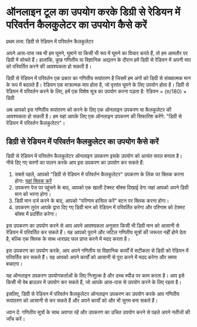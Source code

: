 ऑनलाइन टूल का उपयोग करके डिग्री से रेडियन में परिवर्तन कैलकुलेटर का उपयोग कैसे करें
===================================================================================

प्रथम तत्व: डिग्री से रेडियन में परिवर्तन कैलकुलेटर

अपने आस-पास जब भी हम घूमने, घुमाने या किसी भी रूप में घूमने का विचार करते हैं, तो हम आमतौर पर डिग्री में सोचते हैं। हालांकि, कुछ गणितीय या विज्ञानिक अद्यतन के दौरान हमें डिग्री से रेडियन में अपनी माप को परिवर्तित करने की आवश्यकता हो सकती है।

डिग्री से रेडियन में परिवर्तन एक प्रकार का गणितीय रूपांतरण है जिसमें हम अंगों को डिग्री से संख्यात्मक मान के रूप में बदलते हैं। रेडियन एक मात्रात्मक माप होता है, जो वृत्तांत घूमने के लिए उपयोग होता है। डिग्री से रेडियन में परिवर्तन करने के लिए, हमें एक विशेष सूत्र का उपयोग करना पड़ता है: रेडियन = (π/180) × डिग्री

अब आपको इस गणितीय रूपांतरण को करने के लिए एक ऑनलाइन उपकरण या कैलकुलेटर की आवश्यकता हो सकती है। हम यहां आपके लिए एक ऑनलाइन उपकरण की सिफारिश करेंगे: "डिग्री से रेडियन में परिवर्तन कैलकुलेटर"।

डिग्री से रेडियन में परिवर्तन कैलकुलेटर का उपयोग कैसे करें
----------------------------------------------------------

डिग्री से रेडियन में परिवर्तन कैलकुलेटर ऑनलाइन उपकरण इसके उपयोग को अत्यंत सरल बनाता है। नीचे दिए गए चरणों का पालन करके आप इस उपकरण का उपयोग कर सकते हैं:

1. सबसे पहले, आपको "डिग्री से रेडियन में परिवर्तन कैलकुलेटर" उपकरण के लिंक पर क्लिक करना होगा: [यहां क्लिक करें](https://www.onlinecalculatorsfree.com/hi/convert/degrees-to-radians.html)
2. उपकरण पेज पर पहुंचने के बाद, आपको एक खाली टेक्स्ट बॉक्स दिखाई देगा जहां आपको अपने डिग्री मान को भरना होगा।
3. डिग्री मान दर्ज करने के बाद, आपको "परिणाम हासिल करें" बटन पर क्लिक करना होगा।
4. उपकरण तुरंत आपके द्वारा दिए गए डिग्री मान को रेडियन में परिवर्तित करेगा और परिणाम को टेक्स्ट बॉक्स में प्रदर्शित करेगा।

इस उपकरण का उपयोग करने से आप अपने आवश्यकता अनुसार किसी भी डिग्री मान को आसानी से रेडियन में परिवर्तित कर सकते हैं। यह आपको पुराने और जटिल गणितीय सूत्रों की जरूरत नहीं होने देता है, बल्कि एक क्लिक के साथ धाराप्रद फल प्राप्त करने में मदद करता है।

इस उपकरण का उपयोग करके, आप अपने गणितीय या विज्ञानिक कार्यों में सटीकता से डिग्री को रेडियन में परिवर्तित कर सकते हैं। यह आपको अपने कार्यों को आसानी से पूरा करने में मदद करेगा और समय बचाएगा।

यह ऑनलाइन उपकरण उपयोगकर्ताओं के लिए निःशुल्क है और उच्च स्पीड पर काम करता है। आप इसे किसी भी वेब ब्राउज़र में उपयोग कर सकते हैं, जो आपके आस-पास से उपयोग करने के लिए रहता है।

इसलिए, डिग्री से रेडियन में परिवर्तन कैलकुलेटर ऑनलाइन उपकरण का उपयोग करके आप गणितीय रूपांतरण को आसानी से कर सकते हैं और अपने कार्यों को और भी सुगम बना सकते हैं।

ध्यान दें: गणितीय सूत्रों के साथ अवगत रहें और उपकरण का उचित उपयोग करने से पहले अपने नतीजों की जाँच करें।